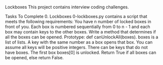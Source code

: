 Lockboxes
This project contains interview coding challenges.

Tasks To Complete
 0. Lockboxes
0-lockboxes.py contains a script that meets the following requirements:
You have n number of locked boxes in front of you. Each box is numbered sequentially from 0 to n - 1 and each box may contain keys to the other boxes.
Write a method that determines if all the boxes can be opened.
Prototype: def canUnlockAll(boxes).
boxes is a list of lists.
A key with the same number as a box opens that box.
You can assume all keys will be positive integers.
There can be keys that do not have boxes.
The first box boxes[0] is unlocked.
Return True if all boxes can be opened, else return False.
